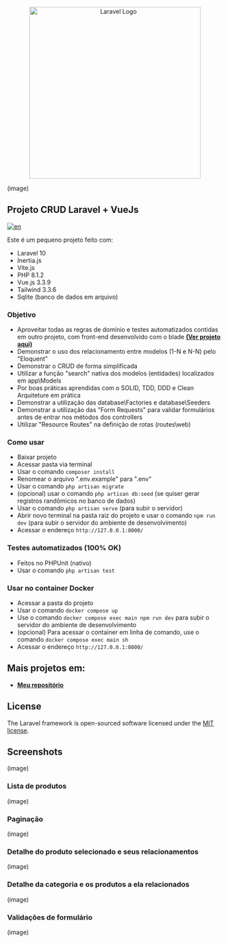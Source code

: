 <p align="center"><a href="https://laravel.com" target="_blank"><img src="https://raw.githubusercontent.com/laravel/art/master/logo-lockup/5%20SVG/2%20CMYK/1%20Full%20Color/laravel-logolockup-cmyk-red.svg" width="400" alt="Laravel Logo"></a></p>

(image)

## Projeto CRUD Laravel + VueJs
[![en](https://img.shields.io/badge/lang-en-red.svg)](https://github.com/roddsdev/product-store-vue/blob/main/README.en.md)

Este é um pequeno projeto feito com:

- Laravel 10
- Inertia.js
- Vite.js
- PHP 8.1.2
- Vue.js 3.3.9
- Tailwind 3.3.6
- Sqlite (banco de dados em arquivo)


### Objetivo

- Aproveitar todas as regras de domínio e testes automatizados contidas em outro projeto, com front-end desenvolvido com o blade **[(Ver projeto aqui)](https://github.com/roddsdev/product-store-blade)**
- Demonstrar o uso dos relacionamento entre modelos (1-N e N-N) pelo "Eloquent"
- Demonstrar o CRUD de forma simplificada
- Utilizar a função "search" nativa dos modelos (entidades) localizados em app\Models
- Por boas práticas aprendidas com o SOLID, TDD, DDD e Clean Arquiteture em prática
- Demonstrar a utilização das database\Factories e database\Seeders
- Demonstrar a utilização das "Form Requests" para validar formulários antes de entrar nos métodos dos controllers
- Utilizar "Resource Routes" na definição de rotas (routes\web)

### Como usar

- Baixar projeto
- Acessar pasta via terminal 
- Usar o comando `composer install`
- Renomear o arquivo ".env.example" para ".env"
- Usar o comando `php artisan migrate`
- (opcional) usar o comando `php artisan db:seed` (se quiser gerar registros randômicos no banco de dados)
- Usar o comando `php artisan serve` (para subir o servidor)
- Abrir novo terminal na pasta raiz do projeto e usar o comando `npm run dev` (para subir o servidor do ambiente de desenvolvimento)
- Acessar o endereço `http://127.0.0.1:8000/`

### Testes automatizados (100% OK)

- Feitos no PHPUnit (nativo)
- Usar o comando `php artisan test`

### Usar no container Docker

- Acessar a pasta do projeto
- Usar o comando `docker compose up`
- Use o comando `docker compose exec main npm run dev` para subir o servidor do ambiente de desenvolvimento
- (opcional) Para acessar o container em linha de comando, use o comando `docker compose exec main sh`
- Acessar o endereço `http://127.0.0.1:8000/`

## Mais projetos em:

- **[Meu repositório](https://github.com/roddsdev?tab=repositories)**

## License

The Laravel framework is open-sourced software licensed under the [MIT license](https://opensource.org/licenses/MIT).

## Screenshots
(image)

### Lista de produtos
(image)

### Paginação
(image)

### Detalhe do produto selecionado e seus relacionamentos
(image)

### Detalhe da categoria e os produtos a ela relacionados
(image)

### Validações de formulário
(image)

